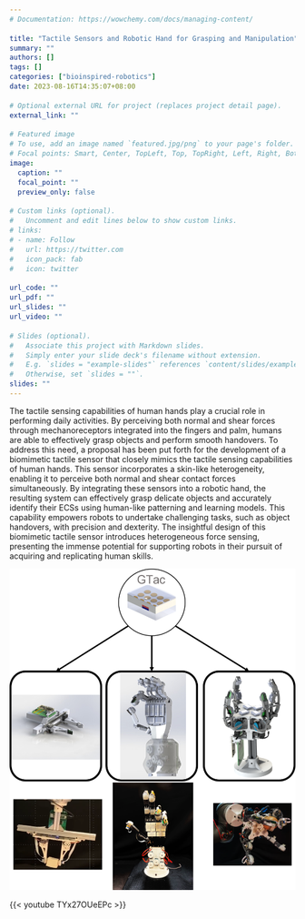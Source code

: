 ```yaml
---
# Documentation: https://wowchemy.com/docs/managing-content/

title: "Tactile Sensors and Robotic Hand for Grasping and Manipulation"
summary: ""
authors: []
tags: []
categories: ["bioinspired-robotics"]
date: 2023-08-16T14:35:07+08:00

# Optional external URL for project (replaces project detail page).
external_link: ""

# Featured image
# To use, add an image named `featured.jpg/png` to your page's folder.
# Focal points: Smart, Center, TopLeft, Top, TopRight, Left, Right, BottomLeft, Bottom, BottomRight.
image:
  caption: ""
  focal_point: ""
  preview_only: false

# Custom links (optional).
#   Uncomment and edit lines below to show custom links.
# links:
# - name: Follow
#   url: https://twitter.com
#   icon_pack: fab
#   icon: twitter

url_code: ""
url_pdf: ""
url_slides: ""
url_video: ""

# Slides (optional).
#   Associate this project with Markdown slides.
#   Simply enter your slide deck's filename without extension.
#   E.g. `slides = "example-slides"` references `content/slides/example-slides.md`.
#   Otherwise, set `slides = ""`.
slides: ""
---
```


The tactile sensing capabilities of human hands play a crucial role in performing daily activities. By perceiving both normal and shear forces through mechanoreceptors integrated into the fingers and palm, humans are able to effectively grasp objects and perform smooth handovers. To address this need, a proposal has been put forth for the development of a biomimetic tactile sensor that closely mimics the tactile sensing capabilities of human hands. This sensor incorporates a skin-like heterogeneity, enabling it to perceive both normal and shear contact forces simultaneously. By integrating these sensors into a robotic hand, the resulting system can effectively grasp delicate objects and accurately identify their ECSs using human-like patterning and learning models. This capability empowers robots to undertake challenging tasks, such as object handovers, with precision and dexterity. The insightful design of this biomimetic tactile sensor introduces heterogeneous force sensing, presenting the immense potential for supporting robots in their pursuit of acquiring and replicating human skills. 

![Tactile Sensor](gtac-families.png "Tactile Sensor")

{{< youtube TYx27OUeEPc >}}
